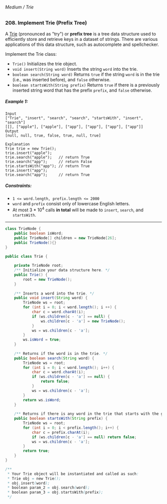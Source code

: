 ###### Medium / Trie

### 208. Implement Trie (Prefix Tree)

A [Trie](https://en.wikipedia.org/wiki/Trie) (pronounced as "try") or **prefix tree** is a tree data structure used to efficiently store and retrieve keys in a dataset of strings. There are various applications of this data structure, such as autocomplete and spellchecker.

Implement the Trie class:

- `Trie()` Initializes the trie object.
- `void insert(String word)` Inserts the string `word` into the trie.
- `boolean search(String word)` Returns `true` if the string `word` is in the trie (i.e., was inserted before), and `false` otherwise.
- `boolean startsWith(String prefix)` Returns `true` if there is a previously inserted string word that has the prefix `prefix`, and `false` otherwise.
 

##### Example 1:
```
Input
["Trie", "insert", "search", "search", "startsWith", "insert", "search"]
[[], ["apple"], ["apple"], ["app"], ["app"], ["app"], ["app"]]
Output
[null, null, true, false, true, null, true]

Explanation
Trie trie = new Trie();
trie.insert("apple");
trie.search("apple");   // return True
trie.search("app");     // return False
trie.startsWith("app"); // return True
trie.insert("app");
trie.search("app");     // return True
``` 

##### Constraints:

- `1 <= word.length, prefix.length <= 2000`
- `word` and `prefix` consist only of lowercase English letters.
- At most 3 * 10<sup>4</sup> calls **in total** will be made to `insert`, `search`, and `startsWith`.

***

```java
class TrieNode {
    public boolean isWord;
    public TrieNode[] children = new TrieNode[26];
    public TrieNode(){}
}

public class Trie {
    
    private TrieNode root;
    /** Initialize your data structure here. */
    public Trie() {
        root = new TrieNode();
    }
    
    /** Inserts a word into the trie. */
    public void insert(String word) {
        TrieNode ws = root;
        for (int i = 0; i < word.length(); i ++) {
            char c = word.charAt(i);
            if (ws.children[c - 'a'] == null) {
                ws.children[c - 'a'] = new TrieNode();
            }
            ws = ws.children[c - 'a'];
        }
        ws.isWord = true;
    }
    
    /** Returns if the word is in the trie. */
    public boolean search(String word) {
        TrieNode ws = root;
        for (int i = 0; i < word.length(); i++) {
            char c = word.charAt(i);
            if (ws.children[c - 'a'] == null) {
                return false;
            }
            ws = ws.children[c - 'a'];
        }
        return ws.isWord;
    }
    
    /** Returns if there is any word in the trie that starts with the given prefix. */
    public boolean startsWith(String prefix) {
        TrieNode ws = root;
        for (int i = 0; i < prefix.length(); i++) {
            char c = prefix.charAt(i);
            if (ws.children[c - 'a'] == null) return false;
            ws = ws.children[c - 'a'];
        }
        return true;
    }
}

/**
 * Your Trie object will be instantiated and called as such:
 * Trie obj = new Trie();
 * obj.insert(word);
 * boolean param_2 = obj.search(word);
 * boolean param_3 = obj.startsWith(prefix);
 */
 ```
